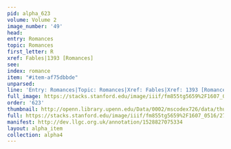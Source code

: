 ```yaml
---
pid: alpha_623
volume: Volume 2
image_number: '49'
head: 
entry: Romances
topic: Romances
first_letter: R
xref: Fables|1393 [Romances]
see: 
index: romance
item: "#item-af75dbbde"
unparsed: 
line: 'Entry: Romances|Topic: Romances|Xref: Fables|Xref: 1393 [Romances]|Index: romance|#item-af75dbbde'
full_image: https://stacks.stanford.edu/image/iiif/fm855tg5659%2F1607_0516/full/full/0/default.jpg
order: '623'
thumbnail: http://openn.library.upenn.edu/Data/0002/mscodex726/data/thumb/1607_0516_thumb.jpg
full: https://stacks.stanford.edu/image/iiif/fm855tg5659%2F1607_0516/279,975,3033,339/full/0/default.jpg
manifest: http://dev.llgc.org.uk/annotation/1528827075334
layout: alpha_item
collection: alpha4
---
```

